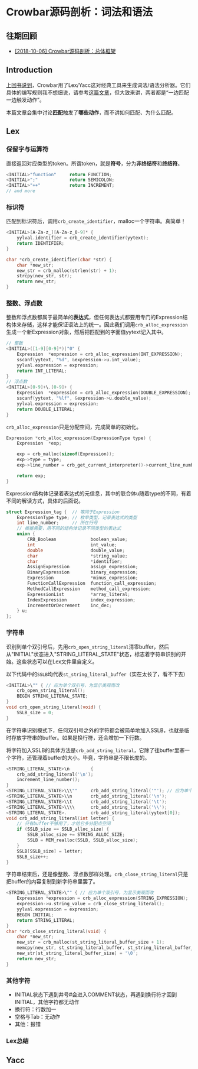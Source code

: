 # Crowbar源码剖析：词法和语法

## 往期回顾

- [[2018-10-06] Crowbar源码剖析：总体框架](https://daichao1997.github.io/Crowbar源码剖析：总体框架.html)

## Introduction

[上回书说到](https://daichao1997.github.io/Crowbar源码剖析：总体框架.html)，Crowbar用了Lex/Yacc这对经典工具来生成词法/语法分析器。它们具体的编写规则我不想细说，请参考[这篇文章](https://segmentfault.com/a/1190000000396608)，但大致来讲，两者都是“一边匹配一边触发动作”。

本篇文章会集中讨论**匹配**触发了**哪些动作**，而不讲如何匹配、为什么匹配。

## Lex

### 保留字与运算符

直接返回对应类型的token。所谓token，就是**符号**，分为**非终结符**和**终结符**。

```c
<INITIAL>"function"     return FUNCTION;
<INITIAL>";"            return SEMICOLON;
<INITIAL>"++"           return INCREMENT;
// and more
```

### 标识符

匹配到标识符后，调用`crb_create_identifier`，malloc一个字符串。真简单！

```c
<INITIAL>[A-Za-z_][A-Za-z_0-9]* {
    yylval.identifier = crb_create_identifier(yytext);
    return IDENTIFIER;
}

char *crb_create_identifier(char *str) {
    char *new_str;
    new_str = crb_malloc(strlen(str) + 1);
    strcpy(new_str, str);
    return new_str;
}
```

### 整数、浮点数

整数和浮点数都属于最简单的**表达式**，但任何表达式都要用专门的Expression结构体来存储，这样才能保证语法上的统一。因此我们调用`crb_alloc_expression`生成一个新Expression对象，然后把匹配到的字面值yytext记入其中。

```c
// 整数
<INITIAL>([1-9][0-9]*)|"0" {
    Expression  *expression = crb_alloc_expression(INT_EXPRESSION);
    sscanf(yytext, "%d", &expression->u.int_value);
    yylval.expression = expression;
    return INT_LITERAL;
}
// 浮点数
<INITIAL>[0-9]+\.[0-9]+ {
    Expression  *expression = crb_alloc_expression(DOUBLE_EXPRESSION);
    sscanf(yytext, "%lf", &expression->u.double_value);
    yylval.expression = expression;
    return DOUBLE_LITERAL;
}
```

`crb_alloc_expression`只是分配空间，完成简单的初始化。

```c
Expression *crb_alloc_expression(ExpressionType type) {
    Expression  *exp;

    exp = crb_malloc(sizeof(Expression));
    exp->type = type;
    exp->line_number = crb_get_current_interpreter()->current_line_number;

    return exp;
}
```

Expression结构体记录着表达式的元信息，其中的联合体u随着type的不同，有着不同的解读方式，具体的后面说。

```c
struct Expression_tag {  // 等同于Expression
    ExpressionType type; // 枚举类型，记录表达式的类型
    int line_number;     // 所在行号
    // 根据需要，用不同的结构体记录不同类型的表达式
    union {
        CRB_Boolean             boolean_value;
        int                     int_value;
        double                  double_value;
        char                    *string_value;
        char                    *identifier;
        AssignExpression        assign_expression;
        BinaryExpression        binary_expression;
        Expression              *minus_expression;
        FunctionCallExpression  function_call_expression;
        MethodCallExpression    method_call_expression;
        ExpressionList          *array_literal;
        IndexExpression         index_expression;
        IncrementOrDecrement    inc_dec;
    } u;
};
```

### 字符串

识别到单个双引号后，先用`crb_open_string_literal`清零buffer，然后从"INITIAL"状态进入"STRING_LITERAL_STATE"状态，标志着字符串识别的开始。这些状态可以在Lex文件里自定义。

以下代码中的`SSLB`均代表`st_string_literal_buffer`（实在太长了，看不下去）

```c
<INITIAL>\"" { // 应为单个双引号，为显示美观而改
    crb_open_string_literal();
    BEGIN STRING_LITERAL_STATE;
}
void crb_open_string_literal(void) {
    SSLB_size = 0;
}
```

在字符串识别模式下，任何双引号之外的字符都会被简单地加入SSLB，也就是临时存放字符串的buffer。如果是换行符，还会增加一下行数。

将字符加入SSLB的具体方法是`crb_add_string_literal`，它除了往buffer里塞一个字符，还管理着buffer的大小。毕竟，字符串是不限长度的。

```c
<STRING_LITERAL_STATE>\n        {
    crb_add_string_literal('\n');
    increment_line_number();
}
<STRING_LITERAL_STATE>\\\""     crb_add_string_literal('"'); // 应为单个双引号，为显示美观而改
<STRING_LITERAL_STATE>\\n       crb_add_string_literal('\n');
<STRING_LITERAL_STATE>\\t       crb_add_string_literal('\t');
<STRING_LITERAL_STATE>\\\\      crb_add_string_literal('\\');
<STRING_LITERAL_STATE>.         crb_add_string_literal(yytext[0]);
void crb_add_string_literal(int letter) {
	// 只有buffer不够用了，才给它多分配点空间
    if (SSLB_size == SSLB_alloc_size) {
        SSLB_alloc_size += STRING_ALLOC_SIZE;
        SSLB = MEM_realloc(SSLB, SSLB_alloc_size);
    }
    SSLB[SSLB_size] = letter;
    SSLB_size++;
}
```

字符串结束后，还是像整数、浮点数那样处理。`crb_close_string_literal`只是把buffer的内容复制到新字符串里罢了。

```c
<STRING_LITERAL_STATE>\"" { // 应为单个双引号，为显示美观而改
    Expression *expression = crb_alloc_expression(STRING_EXPRESSION);
    expression->u.string_value = crb_close_string_literal();
    yylval.expression = expression;
    BEGIN INITIAL;
    return STRING_LITERAL;
}
char *crb_close_string_literal(void) {
    char *new_str;
    new_str = crb_malloc(st_string_literal_buffer_size + 1);
    memcpy(new_str, st_string_literal_buffer, st_string_literal_buffer_size);
    new_str[st_string_literal_buffer_size] = '\0';
    return new_str;
}
```

### 其他字符

- INITIAL状态下遇到井号\#会进入COMMENT状态，再遇到换行符才回到INITIAL，其他字符都无动作
- 换行符：行数加一
- 空格与Tab：无动作
- 其他：报错

### Lex总结

## Yacc